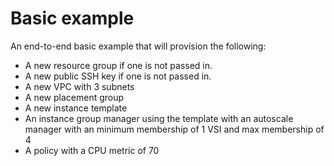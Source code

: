 # Basic example

An end-to-end basic example that will provision the following:

- A new resource group if one is not passed in.
- A new public SSH key if one is not passed in.
- A new VPC with 3 subnets
- A new placement group
- A new instance template
- An instance group manager using the template with an autoscale manager with an minimum membership of 1 VSI and max membership of 4
- A policy with a CPU metric of 70

